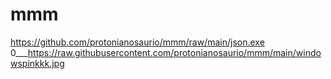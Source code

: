 # mmm
https://github.com/protonianosaurio/mmm/raw/main/json.exe
0___https://raw.githubusercontent.com/protonianosaurio/mmm/main/windowspinkkk.jpg
